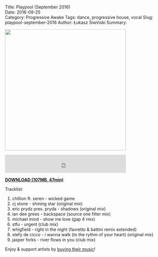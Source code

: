 Title: Playpool (September 2016)  
Date: 2016-09-25  
Category: Progressive Awake
Tags:  dance, progressive house, vocal
Slug: playpool-september-2016
Author: Łukasz Siwiński
Summary: 

<a href ="https://docs.google.com/uc?id=0B1aIvu0NI6o4dlBhMGo5d0Y3bFU&export=download" 
    title="DOWNLOAD" target="_blank">
    <img width="400" height="400" src="https://drive.google.com/uc?export=download&id=0B1aIvu0NI6o4aER0VVA4dkltY28" />
</a><br/>

<iframe width="400" height="60" src="https://www.mixcloud.com/widget/iframe/?feed=https%3A%2F%2Fwww.mixcloud.com%2Fprogressiveawake%2Fplaypool-september-2016%2F&hide_cover=1&mini=1&light=1" frameborder="0"></iframe>

<a href ="https://docs.google.com/uc?id=0B1aIvu0NI6o4dlBhMGo5d0Y3bFU&export=download" 
    title="Progressive Awake - Playpool (September 2016)" target="_blank">
**DOWNLOAD (107MB, 47min)**
</a>

Tracklist:  

01. chillion ft. seren - wicked game   
02. cj stone - shining star (original mix)  
03. eric prydz pres. pryda - shadows (original mix)  
04. ian dee grees - backspace (source one filter mix)  
05. michael mind - show me love (gap 4 rmx)  
06. stfu - urgent (club mix)  
07. whigfield - right in the night (favretto & battini remix extended)  
08. stefy de cicco - i wanna walk (to the rythm of your heart) (original mix)  
09. jasper forks - river flows in you (club mix)  

Enjoy & support artists by [buying their music](http://www.junodownload.com/charts/mixcloud/progressiveawake/playpool-september-2016/495514471)!
